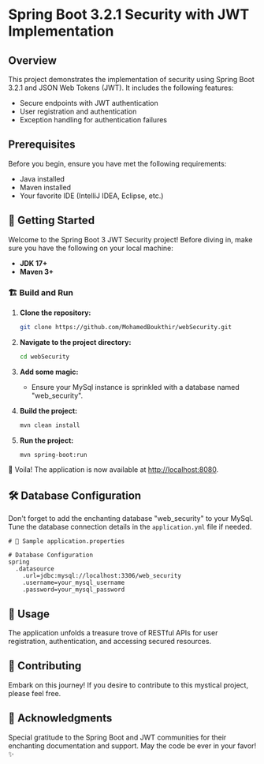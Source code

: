 # Spring Boot 3.2.1 Security with JWT Implementation

## Overview

This project demonstrates the implementation of security using Spring Boot 3.2.1 and JSON Web Tokens (JWT). It includes the following features:

- Secure endpoints with JWT authentication
- User registration and authentication
- Exception handling for authentication failures

## Prerequisites

Before you begin, ensure you have met the following requirements:

- Java installed
- Maven installed
- Your favorite IDE (IntelliJ IDEA, Eclipse, etc.)

## 🚀 Getting Started

Welcome to the Spring Boot 3 JWT Security project! Before diving in, make sure you have the following on your local machine:

- **JDK 17+**
- **Maven 3+**

### 🏗 Build and Run

1. **Clone the repository:**

    ```bash
    git clone https://github.com/MohamedBoukthir/webSecurity.git
    ```

2. **Navigate to the project directory:**

    ```bash
    cd webSecurity
    ```

3. **Add some magic:**

    - Ensure your MySql instance is sprinkled with a database named "web_security".

4. **Build the project:**

    ```bash
    mvn clean install
    ```

5. **Run the project:**

    ```bash
    mvn spring-boot:run
    ```

🎉 Voila! The application is now available at [http://localhost:8080](http://localhost:8080).

## 🛠 Database Configuration

Don't forget to add the enchanting database "web_security" to your MySql. Tune the database connection details in the `application.yml` file if needed.

```properties
# 🌟 Sample application.properties

# Database Configuration
spring
  .datasource
    .url=jdbc:mysql://localhost:3306/web_security
    .username=your_mysql_username
    .password=your_mysql_password
```

## 🚀 Usage
The application unfolds a treasure trove of RESTful APIs for user registration, authentication, and accessing secured resources.

## 🎁 Contributing
Embark on this journey! If you desire to contribute to this mystical project, please feel free.

## 🙌 Acknowledgments
Special gratitude to the Spring Boot and JWT communities for their enchanting documentation and support. May the code be ever in your favor! ✨
